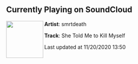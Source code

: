 ## Currently Playing on SoundCloud

[<img align="left" width="100" src="https://i1.sndcdn.com/artworks-T2F83qvA88BB-0-t50x50.png">](https://soundcloud.com/smrtdeath/she-told-me-to-kill-myself?in=smrtdeath/sets/somethjngs-wrong)

**Artist**: smrtdeath 

**Track**: She Told Me to Kill Myself

Last updated at 11/20/2020 13:50
